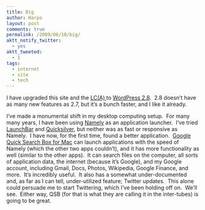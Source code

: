 ```yaml
---
title: Big
author: Harpo
layout: post
comments: true
permalink: /2009/06/10/big/
aktt_notify_twitter:
  - yes
aktt_tweeted:
  - 1
tags:
  - internet
  - site
  - tech
---
```

I have upgraded this site and the <a href="http://carofawesomeness.com" target="_blank">LC(A) </a>to <a href="http://wordpress.org/development/2009/06/wordpress-28/" target="_blank">WordPress 2.8</a>.  2.8 doesn&#8217;t have as many new features as 2.7, but it&#8217;s a bunch faster, and I like it already.

I&#8217;ve made a monumental shift in my desktop computing setup.  For many many years, I have been using <a href="http://amarsagoo.info/namely/" target="_blank">Namely</a> as an application launcher.  I&#8217;ve tried <a href="http://www.obdev.at/products/launchbar/index.html" target="_blank">LaunchBar</a> and <a href="http://docs.blacktree.com/quicksilver/what_is_quicksilver" target="_blank">Quicksilver</a>, but neither was as fast or responsive as Namely.  I have now, for the first time, found a better application.  <a href="http://google.com/quicksearchbox" target="_blank">Google Quick Search Box for Mac</a> can launch applications with the speed of Namely (which the other two apps couldn&#8217;t), and it has more functionality as well (similar to the other apps).  It can search files on the computer, all sorts of application data, the internet (because it&#8217;s Google), and my Google account, including Gmail, Docs, Photos, Wikipedia, Google Finance, and more.  It&#8217;s incredibly useful.  It also has a somewhat under-documented and, as far as I can tell, under-utilized feature; Twitter updates.  This alone could persuade me to start Twittering, which I&#8217;ve been holding off on.  We&#8217;ll see.  Either way, QSB (for that is what they are calling it in the inter-tubes) is going to be great.